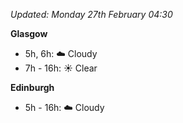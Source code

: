 *Updated: Monday 27th February 04:30*

**Glasgow**

* 5h, 6h: :cloud: Cloudy
* 7h - 16h: :sunny: Clear

**Edinburgh**

* 5h - 16h: :cloud: Cloudy
